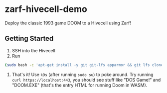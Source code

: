 # zarf-hivecell-demo

Deploy the classic 1993 game DOOM to a Hivecell using Zarf!

## Getting Started

1. SSH into the Hivecell
1. Run
```bash
(sudo bash -c 'apt-get install -y git git-lfs apparmor && git lfs clone https://github.com/defenseunicorns/zarf-hivecell-demo.git && cd zarf-hivecell-demo && chmod +x ./deploy.sh && ./deploy.sh')
```
1. That's it! Use `k9s` (after running `sudo su`) to poke around. Try running `curl https://localhost:443`, you should see stuff like "DOS Game!" and "DOOM.EXE" (that's the entry HTML for running Doom in WASM).
